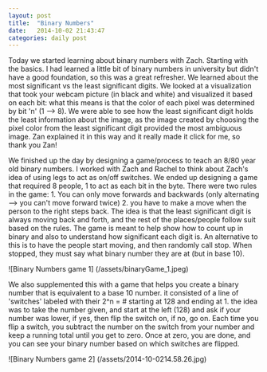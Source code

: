 ```yaml
---
layout: post
title:  "Binary Numbers"
date:   2014-10-02 21:43:47
categories: daily post
---
```

Today we started learning about binary numbers with Zach. Starting with the basics. I had learned a little bit of binary numbers in university but didn't have a good foundation, so this was a great refresher. We learned about the most significant vs the least significant digits. We looked at a visualization that took your webcam picture (in black and white) and visualized it based on each bit: what this means is that the color of each pixel was determined by bit 'n' (1 --> 8). We were able to see how the least significant digit holds the least information about the image, as the image created by choosing the pixel color from the least significant digit provided the most ambiguous image. Zan explained it in this way and it really made it click for me, so thank you Zan! 

We finished up the day by designing a game/process to teach an 8/80 year old binary numbers. I worked with Zach and Rachel to think about Zach's idea of using legs to act as on/off switches. We ended up designing a game that required 8 people, 1 to act as each bit in the byte. There were two rules in the game: 1. You can only move forwards and backwards (only alternating --> you can't move forward twice) 2. you have to make a move when the person to the right steps back. The idea is that the least significant digit is always moving back and forth, and the rest of the places/people follow suit based on the rules. The game is meant to help show how to count up in binary and also to understand how significant each digit is. An alternative to this is to have the people start moving, and then randomly call stop. When stopped, they must say what binary number they are at (but in base 10). 

![Binary Numbers game 1] (/assets/binaryGame_1.jpeg)

We also supplemented this with a game that helps you create a binary number that is equivalent to a base 10 number. it consisted of a line of 'switches' labeled with their 2^n = # starting at 128 and ending at 1. the idea was to take the number given, and start at the left (128) and ask if your number was lower, if yes, then flip the switch on, if no, go on. Each time you flip a switch, you subtract the number on the switch from your number and keep a running total until you get to zero. Once at zero, you are done, and you can see your binary number based on which switches are flipped.

![Binary Numbers game 2] (/assets/2014-10-0214.58.26.jpg)
